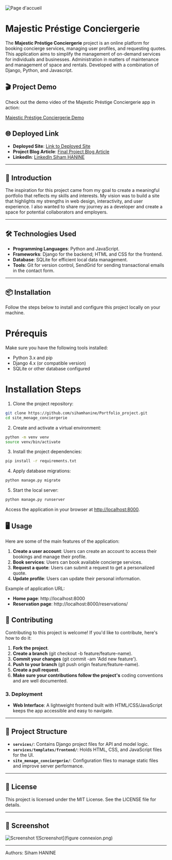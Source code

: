 
![Page d'accueil](../images/logovide.PNG)

# Majestic Préstige Conciergerie

The **Majestic Préstige Conciergerie** project is an online platform for booking concierge services, managing user profiles, and requesting quotes. This application aims to simplify the management of on-demand services for individuals and businesses. Administration in matters of maintenance and management of space and rentals.
Developed with a combination of Django, Python, and Javascript.


## 🎬 Project Demo
Check out the demo video of the Majestic Préstige Conciergerie app in action:

[Majestic Préstige Conciergerie Demo](https://sihamhanine.github.io/landing-page-conciergerie/)




## 🌐 Deployed Link

- **Deployed Site**: [Link to Deployed Site](https://sihamhanine.github.io/landing-page-conciergerie/)
- **Project Blog Article**: [Final Project Blog Article](https://www.linkedin.com/feed/update/urn:li:activity:7260368530955464705 )
- **LinkedIn**: [LinkedIn Siham HANINE](https://www.linkedin.com/in/siham-hanine-b6355225b/)
---

## 📖 Introduction

The inspiration for this project came from my goal to create a meaningful portfolio that reflects my skills and interests.
My vision was to build a site that highlights my strengths in web design, interactivity, and user experience.
I also wanted to share my journey as a developer and create a space for potential collaborators and employers.


---

## 🛠️ Technologies Used

- **Programming Languages**: Python and JavaScript.
- **Frameworks**: Django for the backend; HTML and CSS for the frontend.
- **Database**: SQLite for efficient local data management.
- **Tools**: Git for version control, SendGrid for sending transactional emails in the contact form.

---

## 📦 Installation

Follow the steps below to install and configure this project locally on your machine.

# Prérequis

Make sure you have the following tools installed:

- Python 3.x and pip
- Django 4.x (or compatible version)
- SQLite or other database configured

# Installation Steps

1. Clone the project repository:
```bash
git clone https://github.com/sihamhanine/Portfolio_project.git
cd site_menage_conciergerie
```

2. Create and activate a virtual environment:
```bash
python -m venv venv
source venv/bin/activate
```

3. Install the project dependencies:
```bash
pip install -r requirements.txt
```

4. Apply database migrations:
```bash
python manage.py migrate
```

5. Start the local server:
```bash
python manage.py runserver
```

Access the application in your browser at [http://localhost:8000](http://localhost:8000).

## 🖥️ Usage

Here are some of the main features of the application:

1. **Create a user account**: Users can create an account to access their bookings and manage their profile.
2. **Book services**: Users can book available concierge services.
3. **Request a quote**: Users can submit a request to get a personalized quote.
4. **Update profile**: Users can update their personal information.

Example of application URL:

- **Home page**: http://localhost:8000
- **Reservation page**: http://localhost:8000/reservations/

## 🤝 Contributing

Contributing to this project is welcome! If you'd like to contribute, here's how to do it:

1. **Fork the project**.
2. **Create a branch** (git checkout -b feature/feature-name).
3. **Commit your changes** (git commit -am 'Add new feature').
4. **Push to your branch** (git push origin feature/feature-name).
5. **Create a pull request**.
6. **Make sure your contributions follow the project's** coding conventions and are well documented.

### 3. Deployment

- **Web Interface**: A lightweight frontend built with HTML/CSS/JavaScript keeps the app accessible and easy to navigate.

---

## 📂 Project Structure

- **`services/`**: Contains Django project files for API and model logic.
- **`services/templates/frontend/`**: Holds HTML, CSS, and JavaScript files for the UI.
- **`site_menage_conciergerie/`**: Configuration files to manage static files and improve server performance.

---


## 📜 License

This project is licensed under the MIT License. See the LICENSE file for details.

---

## 📓 Screenshot

![Screenshot](accueil.png)
![Screenshot](figure connexion.png)



---


Authors: Siham HANINE
